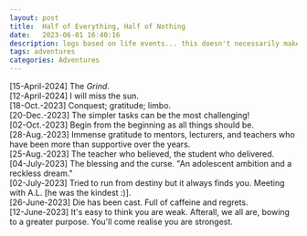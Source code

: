 ```yaml
---
layout: post
title:  Half of Everything, Half of Nothing
date:   2023-06-01 16:40:16
description: logs based on life events... this doesn't necessarily make sense
tags: adventures
categories: Adventures
---
```

[15-April-2024] The *Grind*.\
[12-April-2024] I will miss the sun.\
[18-Oct.-2023] Conquest; gratitude; limbo.\
[20-Dec.-2023] The simpler tasks can be the most challenging!\
[02-Oct.-2023] Begin from the beginning as all things should be.\
[28-Aug.-2023] Immense gratitude to mentors, lecturers, and teachers who have been more than supportive over the years.\
[25-Aug.-2023] The teacher who believed, the student who delivered.\
[04-July-2023] The blessing and the curse. "An adolescent ambition and a reckless dream."\
[02-July-2023] Tried to run from destiny but it always finds you. Meeting with A.L. [he was the kindest :)].\
[26-June-2023] Die has been cast. Full of caffeine and regrets.\
[12-June-2023] It's easy to think you are weak. Afterall, we all are, bowing to a greater purpose. You'll come realise you are strongest.
